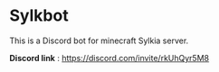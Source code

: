 # Sylkbot

This is a Discord bot for minecraft Sylkia server.

**Discord link** : https://discord.com/invite/rkUhQyr5M8
